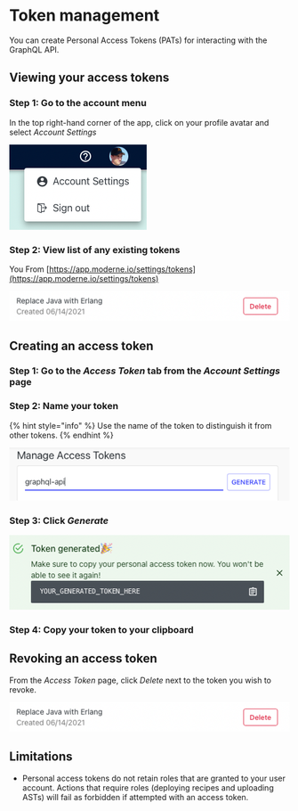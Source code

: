 # Token management

You can create Personal Access Tokens (PATs) for interacting with the GraphQL API.

## Viewing your access tokens

### Step 1: Go to the account menu

In the top right-hand corner of the app, click on your profile avatar and select _Account Settings_

![](../.gitbook/assets/account-settings-menu.png)

### Step 2: View list of any existing tokens

You From [https://app.moderne.io/settings/tokens](https://app.moderne.io/settings/tokens)

![](../.gitbook/assets/access-token-remove.png)

## Creating an access token

### Step 1: Go to the _Access Token_ tab from the _Account Settings_ page

### Step 2: Name your token

{% hint style="info" %}
Use the name of the token to distinguish it from other tokens.
{% endhint %}

![This description is useful to help distinguish tokens apart](../.gitbook/assets/access-token-create.png)

### Step 3: Click _Generate_

![Hint: Click the clipboard icon to copy your access token](../.gitbook/assets/access-token-created.png)

### Step 4: Copy your token to your clipboard

## Revoking an access token

From the _Access Token_ page, click _Delete_ next to the token you wish to revoke.

![](../.gitbook/assets/access-token-remove.png)

## Limitations

* Personal access tokens do not retain roles that are granted to your user account. Actions that require roles (deploying recipes and uploading ASTs) will fail as forbidden if attempted with an access token.
